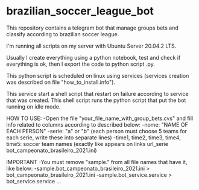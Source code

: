 # brazilian_soccer_league_bot
This repository contains a telegram bot that manage groups bets and classify according to brazilian soccer league.

I'm running all scripts on my server with Ubuntu Server 20.04.2 LTS.

Usually I create everything using a python notebook, test and check if everything is ok, then I export the code to python script .py.

This python script is scheduled on linux using services (services creation was described on file "how_to_install.info").

This service start a shell script that restart on failure according to service that was created. This shell script runs the python script that put the bot running on idle mode.

HOW TO USE:
-Open the file "your_file_name_with_group_bets.cvs" and fill info related to columns according to described below:
-nome: "NAME OF EACH PERSON"
-serie: "a" or "b" (each person must choose 5 teams for each serie, write these into separate lines)
-time1, time2, time3, time4, time5: soccer team names (exactly like appears on links url_serie bot_campeonato_brasileiro_2021.ini)

IMPORTANT
-You must remove "sample." from all file names that have it, like below:
-sample.bot_campeonato_brasileiro_2021.ini > bot_campeonato_brasileiro_2021.ini
-sample.bot_service.service > bot_service.service
...
